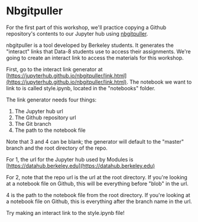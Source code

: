 # Nbgitpuller
For the first part of this workshop, we'll practice copying a Github repository's contents to our Jupyter hub using [nbgitpuller](https://jupyterhub.github.io/nbgitpuller/).

nbgitpuller is a tool developed by Berkeley students. It generates the "interact" links that Data-8 students use to access their assignments. We're going to create an interact link to access the materials for this workshop.

First, go to the interact link generator at [https://jupyterhub.github.io/nbgitpuller/link.html](https://jupyterhub.github.io/nbgitpuller/link.html). The notebook we want to link to is called style.ipynb, located in the "notebooks" folder.

The link generator needs four things:
1. The Jupyter hub url
2. The Github repository url
3. The Git branch
4. The path to the notebook file

Note that 3 and 4 can be blank; the generator will default to the "master" branch and the root directory of the repo.

For 1, the url for the Jupyter hub used by Modules is [https://datahub.berkeley.edu](https://datahub.berkeley.edu)

For 2, note that the repo url is the url at the root directory. If you're looking at a notebook file on Github, this will be everything before "blob" in the url.

4 is the path to the notebook file from the root directory. If you're looking at a notebook file on Github, this is everything after the branch name in the url.

Try making an interact link to the style.ipynb file!
